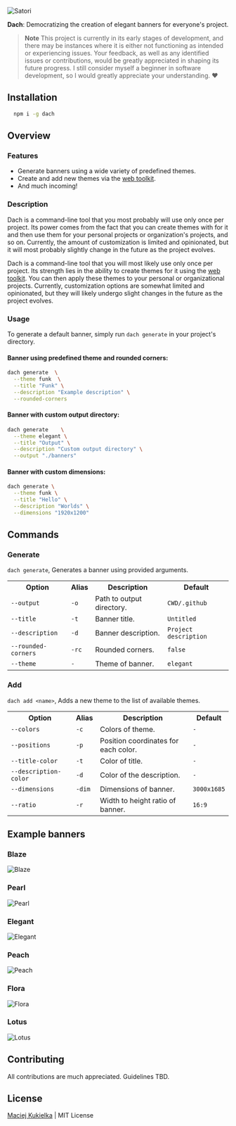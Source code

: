 ![Satori](.github/card.png)

**Dach**: Democratizing the creation of elegant banners for everyone's project.

> **Note**
> This project is currently in its early stages of development, and there may be instances where it is either not functioning as intended or experiencing issues. Your feedback, as well as any identified issues or contributions, would be greatly appreciated in shaping its future progress. I still consider myself a beginner in software development, so I would greatly appreciate your understanding. ♥️

## Installation

```bash
  npm i -g dach
```

## Overview

### Features

-   Generate banners using a wide variety of predefined themes.
-   Create and add new themes via the [web toolkit](https://www.dach.kukielka.xyz).
-   And much incoming!

### Description

Dach is a command-line tool that you most probably will use only once per project.
Its power comes from the fact that you can create themes with for it and then use them for your personal projects or organization's projects, and so on. Currently, the amount of customization is limited and opinionated, but it will most probably slightly
change in the future as the project evolves.

Dach is a command-line tool that you will most likely use only once per project. Its strength lies in the ability to create themes for it using the [web toolkit](https://dach.kukielka.xyz). You can then apply these themes to your personal or organizational projects. Currently, customization options are somewhat limited and opinionated, but they will likely undergo slight changes in the future as the project evolves.

### Usage

To generate a default banner, simply run `dach generate` in your project's directory.

#### Banner using predefined theme and rounded corners:

```bash
dach generate  \
  --theme funk  \
  --title "Funk" \
  --description "Example description" \
  --rounded-corners
```

#### Banner with custom output directory:

```bash
dach generate    \
  --theme elegant \
  --title "Output" \
  --description "Custom output directory" \
  --output "./banners"
```

#### Banner with custom dimensions:

```bash
dach generate \
  --theme funk \
  --title "Hello" \
  --description "Worlds" \
  --dimensions "1920x1200"
```

## Commands

### Generate

`dach generate`,
Generates a banner using provided arguments.

<table>
    <tr>
        <th>Option</th>
        <th>Alias</th>
        <th>Description</th>
        <th>Default</th>
    </tr>
    <tr>
        <td><code>--output</code></td>
        <td><code>-o</code></td>
        <td>Path to output directory.</td>
        <td><code>CWD/.github</code></td>
    </tr>
    <tr>
        <td><code>--title</code></td>
        <td><code>-t</code></td>
        <td>Banner title.</td>
        <td><code>Untitled</code></td>
    </tr>
    <tr>
        <td><code>--description</code></td>
        <td><code>-d</code></td>
        <td>Banner description.</td>
        <td><code>Project description</code></td>
    </tr>
    <tr>
        <td><code>--rounded-corners</code></td>
        <td><code>-rc</code></td>
        <td>Rounded corners.</td>
        <td><code>false</code></td>
    </tr>
    <tr>
        <td><code>--theme</code></td>
        <td><code>-</code></td>
        <td>Theme of banner.</td>
        <td><code>elegant</code></td>
    </tr>
</table>

### Add

`dach add <name>`, Adds a new theme to the list of available themes.

<table>
    <tr>
        <th>Option</th>
        <th>Alias</th>
        <th>Description</th>
        <th>Default</th>
    </tr>
    <tr>
        <td><code>--colors</code></td>
        <td><code>-c</code></td>
        <td>Colors of theme.</td>
        <td><code>-</code></td>
    </tr>
    <tr>
        <td><code>--positions</code></td>
        <td><code>-p</code></td>
        <td>Position coordinates for each color.</td>
        <td><code>-</code></td>
    </tr>
    <tr>
        <td><code>--title-color</code></td>
        <td><code>-t</code></td>
        <td>Color of title.</td>
        <td><code>-</code></td>
    </tr>
    <tr>
        <td><code>--description-color</code></td>
        <td><code>-d</code></td>
        <td>Color of the description.</td>
        <td><code>-</code></td>
    </tr>
    <tr>
        <td><code>--dimensions</code></td>
        <td><code>-dim</code></td>
        <td>Dimensions of banner.</td>
        <td><code>3000x1685</code></td>
    </tr>
    <tr>
        <td><code>--ratio</code></td>
        <td><code>-r</code></td>
        <td>Width to height ratio of banner.</td>
        <td><code>16:9</code></td>
    </tr>
</table>

## Example banners

### Blaze

![Blaze](.github/example-banners/blaze.png)

### Pearl

![Pearl](.github/example-banners/pearl.png)

### Elegant

![Elegant](.github/example-banners/elegant.png)

### Peach

![Peach](.github/example-banners/peach.png)

### Flora

![Flora](.github/example-banners/flora.png)

### Lotus

![Lotus](.github/example-banners/lotus.png)

## Contributing

All contributions are much appreciated. Guidelines TBD.

## License

[Maciej Kukielka](https://twitter.com/KukielkaMaciej) | MIT License
